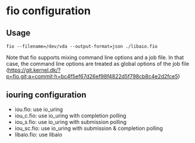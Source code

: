 # fio configuration

## Usage
```
fio --filename=/dev/vda --output-format=json ./libaio.fio
```

Note that fio supports mixing command line options and a job file. In that
case, the command line options are treated as global options of the job
file (https://git.kernel.dk/?p=fio.git;a=commit;h=bc4f5ef67d26ef98f4822d5f798cb8c4e2d2fce5)

## iouring configuration
- iou.fio: use io_uring
- iou_c.fio: use io_uring with completion polling
- iou_s.fio: use io_uring with submission polling
- iou_sc.fio: use io_uring with submission & completion polling
- libaio.fio: use libaio

